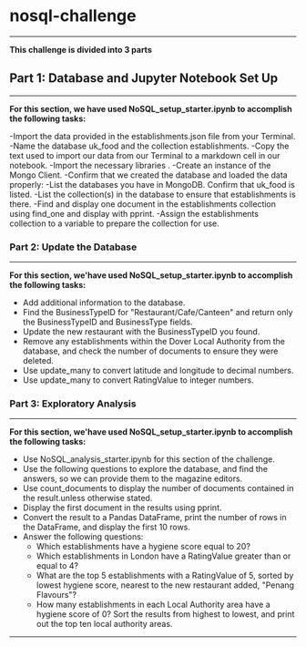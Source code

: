 # nosql-challenge
---
**This challenge is divided into 3 parts**

## Part 1: Database and Jupyter Notebook Set Up
---
**For this section, we have used NoSQL_setup_starter.ipynb to accomplish the following tasks:**

-Import the data provided in the establishments.json file from your Terminal.
-Name the database uk_food and the collection establishments. 
-Copy the text used to import our data from our Terminal to a markdown cell in our notebook.
-Import the necessary libraries .
-Create an instance of the Mongo Client.
-Confirm that we created the database and loaded the data properly:
-List the databases you have in MongoDB. Confirm that uk_food is listed.
-List the collection(s) in the database to ensure that establishments is there.
-Find and display one document in the establishments collection using find_one and display with pprint.
-Assign the establishments collection to a variable to prepare the collection for use.

### Part 2: Update the Database
---
**For this section, we'have used  NoSQL_setup_starter.ipynb to accomplish the following tasks:**

- Add additional information to the database.
- Find the BusinessTypeID for "Restaurant/Cafe/Canteen" and return only the BusinessTypeID and BusinessType fields.
- Update the new restaurant with the BusinessTypeID you found.
- Remove any establishments within the Dover Local Authority from the database, and check the number of documents to ensure they were deleted.
- Use update_many to convert latitude and longitude to decimal numbers.
- Use update_many to convert RatingValue to integer numbers.

### Part 3: Exploratory Analysis
---
**For this section, we'have used  NoSQL_setup_starter.ipynb to accomplish the following tasks:**

- Use NoSQL_analysis_starter.ipynb for this section of the challenge.
- Use the following questions to explore the database, and find the answers, so we can provide them to the magazine editors.
- Use count_documents to display the number of documents contained in the result.unless otherwise stated.
- Display the first document in the results using pprint.
- Convert the result to a Pandas DataFrame, print the number of rows in the DataFrame, and display the first 10 rows.
- Answer the following questions:
  * Which establishments have a hygiene score equal to 20?
  * Which establishments in London have a RatingValue greater than or equal to 4?  
  * What are the top 5 establishments with a RatingValue of 5, sorted by lowest hygiene
score, nearest to the new restaurant added, "Penang Flavours"?
  * How many establishments in each Local Authority area have a hygiene score of 0? Sort the
results from highest to lowest, and print out the top ten local authority areas.
---
